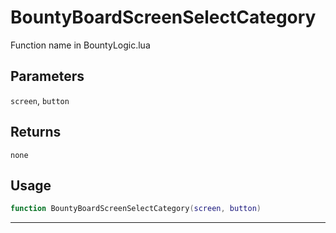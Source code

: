 # BountyBoardScreenSelectCategory
Function name in BountyLogic.lua
## Parameters
`screen`, `button`
## Returns
`none`
## Usage
```lua
function BountyBoardScreenSelectCategory(screen, button)
```
---
